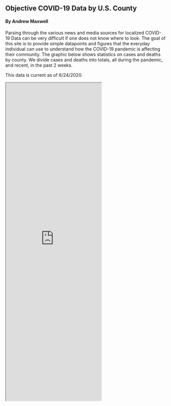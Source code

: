 ## Objective COVID-19 Data by U.S. County
#### By Andrew Maxwell

Parsing through the various news and media sources for localized COVID-19 Data can be very difficult if one does not know where to look. The goal of this site is to provide simple datapoints and figures that the everyday individual can use to understand how the COVID-19 pandemic is affecting their community. The graphic below shows statistics on cases and deaths by county. We divide cases and deaths into totals, all during the pandemic, and recent, in the past 2 weeks.  

This data is current as of 6/24/2020.

<iframe src= "https://public.tableau.com/views/CommunityCovidTableau_v2/Dashboard1?:language=en&:display_count=y&:origin=viz_share_link:embed=true:showVizHome=no" height = "1000" width = "300"></iframe>
